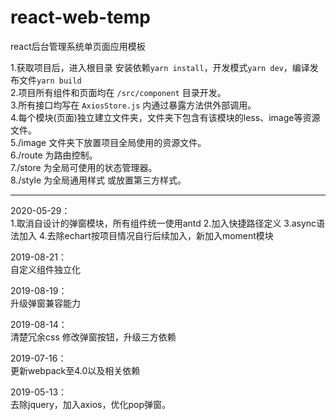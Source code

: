 # react-web-temp
react后台管理系统单页面应用模板

1.获取项目后，进入根目录 安装依赖`yarn install`，开发模式`yarn dev`，编译发布文件`yarn build` <br>
2.项目所有组件和页面均在 `/src/component` 目录开发。 <br>
3.所有接口均写在 `AxiosStore.js` 内通过暴露方法供外部调用。 <br>
4.每个模块(页面)独立建立文件夹，文件夹下包含有该模块的less、image等资源文件。 <br>
5./image 文件夹下放置项目全局使用的资源文件。 <br>
6./route 为路由控制。 <br>
7./store 为全局可使用的状态管理器。 <br>
8./style 为全局通用样式 或放置第三方样式。 <br>

---

2020-05-29：<br/>
1.取消自设计的弹窗模块，所有组件统一使用antd
2.加入快捷路径定义
3.async语法加入
4.去除echart按项目情况自行后续加入，新加入moment模块

2019-08-21：<br/>
自定义组件独立化

2019-08-19：<br/>
升级弹窗兼容能力

2019-08-14：<br/>
清楚冗余css 修改弹窗按钮，升级三方依赖

2019-07-16：<br/>
更新webpack至4.0以及相关依赖

2019-05-13：<br/>
去除jquery，加入axios，优化pop弹窗。
